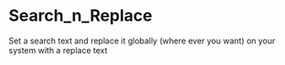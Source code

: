# Search_n_Replace
 Set a search text and replace it globally (where ever you want) on your system with a replace text
